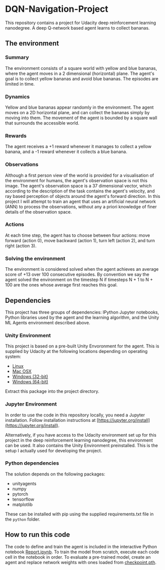 # DQN-Navigation-Project

This repository contains a project for Udacity deep reinforcement learning nanodegree. A deep Q-network based agent learns to collect bananas.

## The environment

### Summary

The environment consists of a square world with yellow and blue bananas, where the agent moves in a 2 dimensional (horizontal) plane. The agent's goal is to collect yellow bananas and avoid blue bananas. The episodes are limited in time.

### Dynamics

Yellow and blue bananas appear randomly in the environment. The agent moves on a 2D horizontal plane, and can collect the bananas simply by moving into them. The movement of the agent is bounded by a square wall that surrounds the accessible world.

### Rewards

The agent receives a +1 reward whenever it manages to collect a yellow banana, and a -1 reward whenever it collects a blue banana.

### Observations

Although a first person view of the world is provided for a visualisation of the environment for humans, the agent's observation space is not this image. The agent's observation space is a 37 dimensional vector, which according to the description of the task contains the agent's velocity, and ray based perception of objects around the agent's forward direction. In this project I will attempt to train an agent that uses an artificial neural network (ANN) to process the observations, without any a priori knowledge of finer details of the observation space.

### Actions

At each time step, the agent has to choose between four actions: move forward (action 0), move backward (action 1), turn left (action 2), and turn right (action 3).

### Solving the environment

The environment is considered solved when the agent achieves an average score of +13 over 100 consecutive episodes. By convention we say the agent solved the environment on the timestep N if timesteps N + 1 to N + 100 are the ones whose average first reaches this goal.

## Dependencies

This project has three groups of dependencies: IPython Jupyter notebooks, Python libraries used by the agent and the learning algorithm, and the Unity ML Agents environment described above.

### Unity Environment

This project is based on a pre-built Unity Envoronment for the agent. This is supplied by Udacity at the following locations depending on operating system:

- [Linux](https://s3-us-west-1.amazonaws.com/udacity-drlnd/P1/Banana/Banana_Linux.zip)
- [Mac OSX](https://s3-us-west-1.amazonaws.com/udacity-drlnd/P1/Banana/Banana.app.zip)
- [Windows (32-bit)](https://s3-us-west-1.amazonaws.com/udacity-drlnd/P1/Banana/Banana_Windows_x86.zip)
- [Windows (64-bit)](https://s3-us-west-1.amazonaws.com/udacity-drlnd/P1/Banana/Banana_Windows_x86_64.zip)

Extract this package into the project directory.

### Jupyter Environment

In order to use the code in this repository locally, you need a Jupyter installation. Follow installation instructions at [https://jupyter.org/install](https://jupyter.org/install).

Alternatively, if you have access to the Udacity environment set up for this project in the deep reinforcement learning nanodegree, this environment can be used. It also contains the Unity Environment preinstalled. This is the setup I actually used for developing the project.

### Python dependencies

The solution depends on the following packages:
 - unityagents
 - numpy
 - pytorch
 - tensorflow
 - matplotlib

These can be installed with pip using the supplied requirements.txt file in the `python` folder.

## How to run this code

The code to define and train the agent is included in the interactive Python notebook [Report.ipynb](Report.ipynb). To train the model from scratch, execute each code cell in the notebook in order. To evaluate a pre-trained model, create an agent and replace network weights with ones loaded from [checkpoint.pth](checkpoint.pth).
